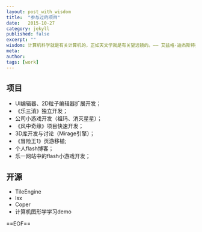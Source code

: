 ```yaml
---
layout: post_with_wisdom
title:  "参与过的项目"
date:   2015-10-27
category: jekyll
published: false
excerpt: ""
wisdom: 计算机科学就是有关计算机的，正如天文学就是有关望远镜的。—— 艾兹格·迪杰斯特拉（Edsger W. Dijkstra），荷兰计算机科学家，最短路径算法提出者
meta: 
author: 
tags: [work]
---
```


## 项目

* UI编辑器、2D粒子编辑器扩展开发；
* 《乐三消》独立开发；
* 公司小游戏开发（祖玛、消灭星星）；
* 《风中奇缘》项目快速开发；
* 3D库开发与讨论（Mirage引擎）；
* 《冒险王1》页游移植;
* 个人flash博客；
* 乐一网站中的flash小游戏开发；


## 开源

* TileEngine
* lsx
* Coper 
* 计算机图形学学习demo



==EOF==



